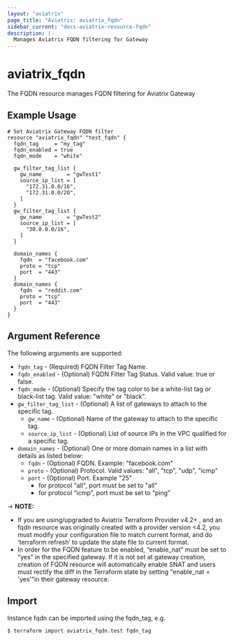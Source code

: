```yaml
---
layout: "aviatrix"
page_title: "Aviatrix: aviatrix_fqdn"
sidebar_current: "docs-aviatrix-resource-fqdn"
description: |-
  Manages Aviatrix FQDN filtering for Gateway
---
```


# aviatrix_fqdn

The FQDN resource manages FQDN filtering for Aviatrix Gateway

## Example Usage

```hcl
# Set Aviatrix Gateway FQDN filter
resource "aviatrix_fqdn" "test_fqdn" {
  fqdn_tag     = "my_tag"
  fqdn_enabled = true
  fqdn_mode    = "white"
  
  gw_filter_tag_list {
    gw_name        = "gwTest1"
    source_ip_list = [
      "172.31.0.0/16", 
      "172.31.0.0/20",
    ]
  }
  gw_filter_tag_list {
    gw_name        = "gwTest2"
    source_ip_list = [
      "30.0.0.0/16",
    ]
  }
  
  domain_names {
    fqdn  = "facebook.com"
    proto = "tcp"
    port  = "443"
  }
  domain_names {
    fqdn  = "reddit.com"
    proto = "tcp"
    port  = "443"
  }
}
```

## Argument Reference

The following arguments are supported:

* `fqdn_tag` - (Required) FQDN Filter Tag Name.
* `fqdn_enabled` - (Optional) FQDN Filter Tag Status. Valid value: true or false.
* `fqdn_mode` - (Optional) Specify the tag color to be a white-list tag or black-list tag. Valid value: "white" or "black".
* `gw_filter_tag_list` - (Optional) A list of gateways to attach to the specific tag.
  * `gw_name` - (Optional) Name of the gateway to attach to the specific tag. 
  * `source_ip_list` - (Optional) List of source IPs in the VPC qualified for a specific tag.
* `domain_names` - (Optional) One or more domain names in a list with details as listed below:
  * `fqdn` - (Optional) FQDN. Example: "facebook.com" 
  * `proto` - (Optional) Protocol. Valid values: "all", "tcp", "udp", "icmp" 
  * `port` - (Optional) Port. Example "25" 
    * for protocol "all", port must be set to "all"
    * for protocol “icmp”, port must be set to “ping”

-> **NOTE:** 

* If you are using/upgraded to Aviatrix Terraform Provider v4.2+ , and an fqdn resource was originally created with a provider version <4.2, you must modify your configuration file to match current format, and do ‘terraform refresh’ to update the state file to current format. 
* In order for the FQDN feature to be enabled, “enable_nat” must be set to “yes” in the specified gateway. If it is not set at gateway creation, creation of FQDN resource will automatically enable SNAT and users must rectify the diff in the Terraform state by setting "enable_nat = 'yes'"in their gateway resource.

## Import

Instance fqdn can be imported using the fqdn_tag, e.g.

```
$ terraform import aviatrix_fqdn.test fqdn_tag
```